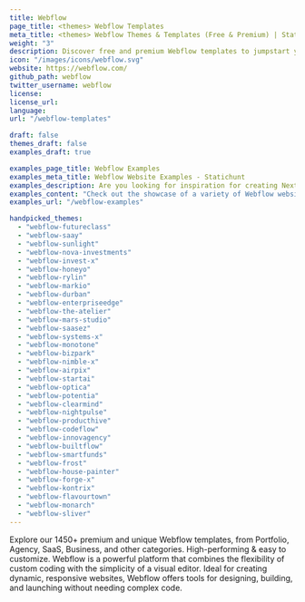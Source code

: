 ```yaml
---
title: Webflow
page_title: <themes> Webflow Templates
meta_title: <themes> Webflow Themes & Templates (Free & Premium) | Statichunt
weight: "3"
description: Discover free and premium Webflow templates to jumpstart your next project.Pick a template and then customize it in Webflow without code.
icon: "/images/icons/webflow.svg"
website: https://webflow.com/
github_path: webflow
twitter_username: webflow
license:
license_url:
language:
url: "/webflow-templates"

draft: false
themes_draft: false
examples_draft: true

examples_page_title: Webflow Examples
examples_meta_title: Webflow Website Examples - Statichunt
examples_description: Are you looking for inspiration for creating Next.js website? Check out our collection of stunning Next.js website examples, featuring beautiful designs.
examples_content: "Check out the showcase of a variety of Webflow website examples. Get inspired about building your next web project on the Webflow static site generator"
examples_url: "/webflow-examples"

handpicked_themes:
  - "webflow-futureclass"
  - "webflow-saay"
  - "webflow-sunlight"
  - "webflow-nova-investments"
  - "webflow-invest-x"
  - "webflow-honeyo"
  - "webflow-rylin"
  - "webflow-markio"
  - "webflow-durban"
  - "webflow-enterpriseedge"
  - "webflow-the-atelier"
  - "webflow-mars-studio"
  - "webflow-saasez"
  - "webflow-systems-x"
  - "webflow-monotone"
  - "webflow-bizpark"
  - "webflow-nimble-x"
  - "webflow-airpix"
  - "webflow-startai"
  - "webflow-optica"
  - "webflow-potentia"
  - "webflow-clearmind"
  - "webflow-nightpulse"
  - "webflow-producthive"
  - "webflow-codeflow"
  - "webflow-innovagency"
  - "webflow-builtflow"
  - "webflow-smartfunds"
  - "webflow-frost"
  - "webflow-house-painter"
  - "webflow-forge-x"
  - "webflow-kontrix"
  - "webflow-flavourtown"
  - "webflow-monarch"
  - "webflow-sliver"
---
```


Explore our 1450+ premium and unique Webflow templates, from Portfolio, Agency, SaaS, Business, and other categories. High-performing & easy to customize. Webflow is a powerful platform that combines the flexibility of custom coding with the simplicity of a visual editor. Ideal for creating dynamic, responsive websites, Webflow offers tools for designing, building, and launching without needing complex code.
